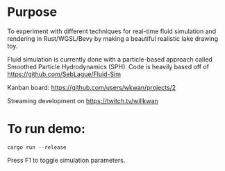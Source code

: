 # Purpose
To experiment with different techniques for real-time fluid simulation and rendering in Rust/WGSL/Bevy by making a beautiful realistic lake drawing toy.

Fluid simulation is currently done with a particle-based approach called Smoothed Particle Hydrodynamics (SPH). Code is heavily based off of https://github.com/SebLague/Fluid-Sim

Kanban board: https://github.com/users/wkwan/projects/2

Streaming development on https://twitch.tv/willkwan

# To run demo:
```
cargo run --release
```

Press F1 to toggle simulation parameters.
